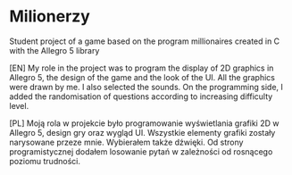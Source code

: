 # Milionerzy
Student project of a game based on the program millionaires created in C with the Allegro 5 library

[EN]
My role in the project was to program the display of 2D graphics in Allegro 5, the design of the game and the look of the UI. All the graphics were drawn by me. I also selected the sounds. On the programming side, I added the randomisation of questions according to increasing difficulty level.

[PL]
Moją rola w projekcie było programowanie wyświetlania grafiki 2D w Allegro 5, design gry oraz wygląd UI. Wszystkie elementy grafiki zostały narysowane przeze mnie. Wybierałem także dźwięki. Od strony programistycznej dodałem losowanie pytań w zależności od rosnącego poziomu trudności.
